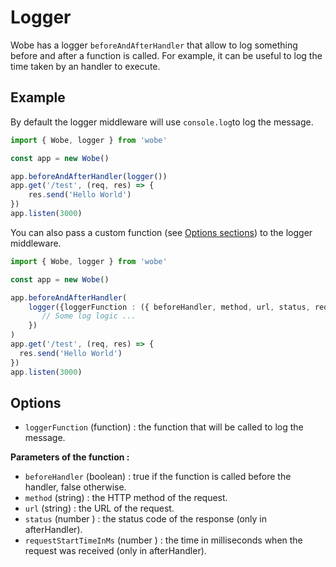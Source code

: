 # Logger

Wobe has a logger `beforeAndAfterHandler` that allow to log something before and after a function is called. For example, it can be useful to log the time taken by an handler to execute.

## Example

By default the logger middleware will use `console.log`to log the message.

```ts
import { Wobe, logger } from 'wobe'

const app = new Wobe()

app.beforeAndAfterHandler(logger())
app.get('/test', (req, res) => {
	res.send('Hello World')
})
app.listen(3000)
```

You can also pass a custom function (see [Options sections](#options)) to the logger middleware.

```ts
import { Wobe, logger } from 'wobe'

const app = new Wobe()

app.beforeAndAfterHandler(
	logger({loggerFunction : ({	beforeHandler, method, url, status, requestStartTimeInMs}) => {
	   // Some log logic ...
	})
)
app.get('/test', (req, res) => {
  res.send('Hello World')
})
app.listen(3000)
```

## Options

-   `loggerFunction` (function) : the function that will be called to log the message.

**Parameters of the function :**

-   `beforeHandler` (boolean) : true if the function is called before the handler, false otherwise.
-   `method` (string) : the HTTP method of the request.
-   `url` (string) : the URL of the request.
-   `status` (number <Badge type="warning" text="optional" />) : the status code of the response (only in afterHandler).
-   `requestStartTimeInMs` (number <Badge type="warning" text="optional" />) : the time in milliseconds when the request was received (only in afterHandler).
